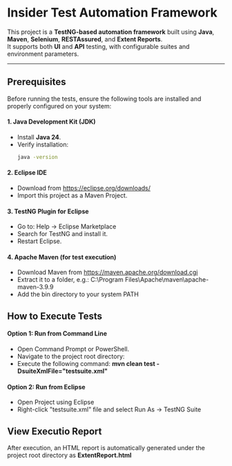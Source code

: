 # Insider Test Automation Framework

This project is a **TestNG-based automation framework** built using **Java**, **Maven**, **Selenium**, **RESTAssured**, and **Extent Reports**.  
It supports both **UI** and **API** testing, with configurable suites and environment parameters.

---

## Prerequisites

Before running the tests, ensure the following tools are installed and properly configured on your system:

#### 1️. Java Development Kit (JDK)
- Install **Java 24**.  
- Verify installation:
  ```bash
  java -version

#### 2. Eclipse IDE
- Download from https://eclipse.org/downloads/
- Import this project as a Maven Project.

#### 3. TestNG Plugin for Eclipse
- Go to: Help → Eclipse Marketplace
- Search for TestNG and install it.
- Restart Eclipse.

#### 4.  Apache Maven (for test execution)
- Download Maven from https://maven.apache.org/download.cgi
- Extract it to a folder, e.g.: C:\Program Files\Apache\maven\apache-maven-3.9.9
- Add the bin directory to your system PATH


## How to Execute Tests
#### Option 1: Run from Command Line
- Open Command Prompt or PowerShell.
- Navigate to the project root directory:
- Execute the following command: **mvn clean test -DsuiteXmlFile="testsuite.xml"**

#### Option 2: Run from Eclipse
- Open Project using Eclipse
- Right-click "testsuite.xml" file and select Run As → TestNG Suite

## View Executio Report
After execution, an HTML report is automatically generated under the project root directory as **ExtentReport.html**
